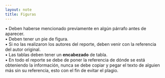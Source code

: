 ```yaml
---
layout: note
title: Figuras
---
```


• Deben haberse mencionado previamente en algún párrafo antes de aparecer.  
• Deben tener un pie de figura.  
• Si no las realizaron los autores del reporte, deben venir con la referencia del autor original.  
• Las tablas deben tener un **encabezado** de tabla.  
• En todo el reporte se debe de poner la referencia de dónde se está obteniendo la información, nunca se debe copiar y pegar el texto de alguien más sin su referencia, esto con el fin de evitar el plagio.